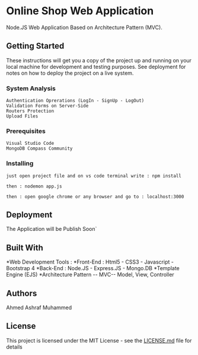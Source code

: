 # Online Shop Web Application

Node.JS Web Application Based on Architecture Pattern (MVC).

## Getting Started

These instructions will get you a copy of the project up and running on your local machine for development and testing purposes. See deployment for notes on how to deploy the project on a live system.

### System Analysis

```
Authentication Oprerations (LogIn - SignUp - LogOut)
Validation Forms on Server-Side
Routers Protection
Upload Files
```


### Prerequisites

```
Visual Studio Code
MongoDB Compass Community
```

### Installing

```
just open project file and on vs code terminal write : npm install
```

```
then : nodemon app.js 
```

```
then : open google chrome or any browser and go to : localhost:3000
```

## Deployment

The Application will be Publish Soon`

## Built With
*Web Development Tools : 
*Front-End : Html5 - CSS3 - Javascript - Bootstrap 4
*Back-End : Node.JS - Express.JS - Mongo.DB
*Template Engine (EJS)
*Architecture Pattern -- MVC-- Model, View, Controller

## Authors
Ahmed Ashraf Muhammed

## License

This project is licensed under the MIT License - see the [LICENSE.md](LICENSE.md) file for details
